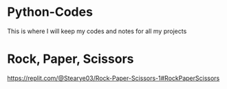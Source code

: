 # Python-Codes
This is where I will keep my codes and notes for all my projects

# Rock, Paper, Scissors
https://replit.com/@Stearye03/Rock-Paper-Scissors-1#RockPaperScissors
